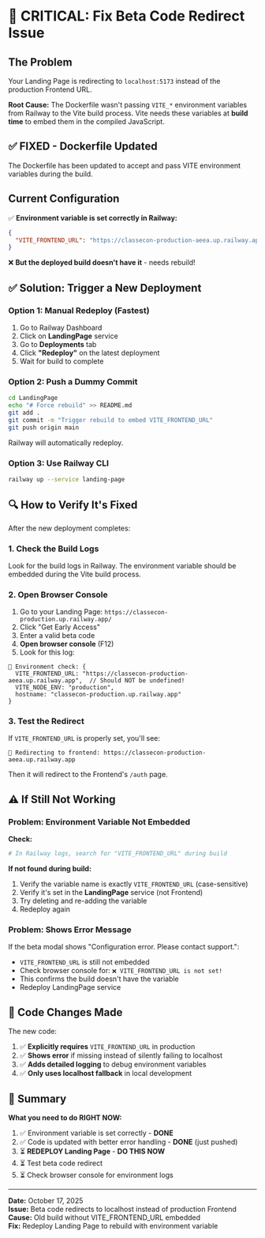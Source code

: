 # 🚨 CRITICAL: Fix Beta Code Redirect Issue

## The Problem

Your Landing Page is redirecting to `localhost:5173` instead of the production Frontend URL.

**Root Cause:** The Dockerfile wasn't passing `VITE_*` environment variables from Railway to the Vite build process. Vite needs these variables at **build time** to embed them in the compiled JavaScript.

## ✅ FIXED - Dockerfile Updated

The Dockerfile has been updated to accept and pass VITE environment variables during the build.

## Current Configuration

✅ **Environment variable is set correctly in Railway:**
```json
{
  "VITE_FRONTEND_URL": "https://classecon-production-aeea.up.railway.app/"
}
```

❌ **But the deployed build doesn't have it** - needs rebuild!

## ✅ Solution: Trigger a New Deployment

### Option 1: Manual Redeploy (Fastest)

1. Go to Railway Dashboard
2. Click on **LandingPage** service
3. Go to **Deployments** tab
4. Click **"Redeploy"** on the latest deployment
5. Wait for build to complete

### Option 2: Push a Dummy Commit

```bash
cd LandingPage
echo "# Force rebuild" >> README.md
git add .
git commit -m "Trigger rebuild to embed VITE_FRONTEND_URL"
git push origin main
```

Railway will automatically redeploy.

### Option 3: Use Railway CLI

```bash
railway up --service landing-page
```

## 🔍 How to Verify It's Fixed

After the new deployment completes:

### 1. Check the Build Logs

Look for the build logs in Railway. The environment variable should be embedded during the Vite build process.

### 2. Open Browser Console

1. Go to your Landing Page: `https://classecon-production.up.railway.app/`
2. Click "Get Early Access"
3. Enter a valid beta code
4. **Open browser console** (F12)
5. Look for this log:

```
📝 Environment check: {
  VITE_FRONTEND_URL: "https://classecon-production-aeea.up.railway.app",  // Should NOT be undefined!
  VITE_NODE_ENV: "production",
  hostname: "classecon-production.up.railway.app"
}
```

### 3. Test the Redirect

If `VITE_FRONTEND_URL` is properly set, you'll see:
```
🔗 Redirecting to frontend: https://classecon-production-aeea.up.railway.app
```

Then it will redirect to the Frontend's `/auth` page.

## ⚠️ If Still Not Working

### Problem: Environment Variable Not Embedded

**Check:**
```bash
# In Railway logs, search for "VITE_FRONTEND_URL" during build
```

**If not found during build:**
1. Verify the variable name is exactly `VITE_FRONTEND_URL` (case-sensitive)
2. Verify it's set in the **LandingPage** service (not Frontend)
3. Try deleting and re-adding the variable
4. Redeploy again

### Problem: Shows Error Message

If the beta modal shows "Configuration error. Please contact support.":
- `VITE_FRONTEND_URL` is still not embedded
- Check browser console for: `❌ VITE_FRONTEND_URL is not set!`
- This confirms the build doesn't have the variable
- Redeploy LandingPage service

## 📝 Code Changes Made

The new code:
1. ✅ **Explicitly requires** `VITE_FRONTEND_URL` in production
2. ✅ **Shows error** if missing instead of silently failing to localhost
3. ✅ **Adds detailed logging** to debug environment variables
4. ✅ **Only uses localhost fallback** in local development

## 🎯 Summary

**What you need to do RIGHT NOW:**

1. ✅ Environment variable is set correctly - **DONE**
2. ✅ Code is updated with better error handling - **DONE** (just pushed)
3. ⏳ **REDEPLOY Landing Page** - **DO THIS NOW**
4. ⏳ Test beta code redirect
5. ⏳ Check browser console for environment logs

---

**Date:** October 17, 2025  
**Issue:** Beta code redirects to localhost instead of production Frontend  
**Cause:** Old build without VITE_FRONTEND_URL embedded  
**Fix:** Redeploy Landing Page to rebuild with environment variable
